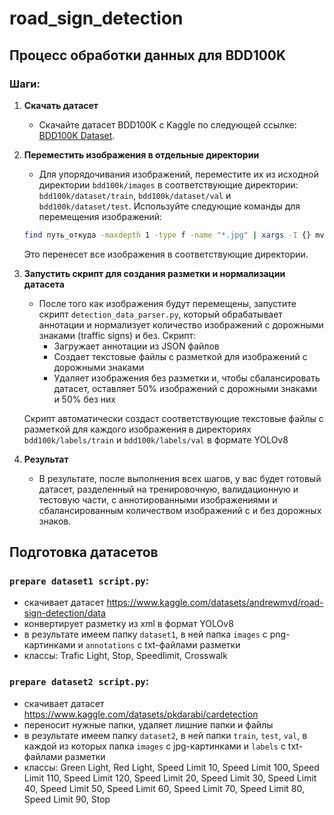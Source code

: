 # road_sign_detection

## Процесс обработки данных для BDD100K

### Шаги:

1. **Скачать датасет**
    - Скачайте датасет BDD100K с Kaggle по следующей ссылке: [BDD100K Dataset](https://www.kaggle.com/datasets/solesensei/solesensei_bdd100k).
  
2. **Переместить изображения в отдельные директории**
    - Для упорядочивания изображений, переместите их из исходной директории `bdd100k/images` в соответствующие директории: `bdd100k/dataset/train`, `bdd100k/dataset/val` и `bdd100k/dataset/test`. Используйте следующие команды для перемещения изображений:

    ```bash
    find путь_откуда -maxdepth 1 -type f -name "*.jpg" | xargs -I {} mv {} путь_куда
    ```

    Это перенесет все изображения в соответствующие директории.

3. **Запустить скрипт для создания разметки и нормализации датасета**
    - После того как изображения будут перемещены, запустите скрипт `detection_data_parser.py`, который обрабатывает аннотации и нормализует количество изображений с дорожными знаками (traffic signs) и без.
   Скрипт:
      - Загружает аннотации из JSON файлов
      - Создает текстовые файлы с разметкой для изображений с дорожными знаками
      - Удаляет изображения без разметки и, чтобы сбалансировать датасет, оставляет 50% изображений с дорожными знаками и 50% без них

    Скрипт автоматически создаст соответствующие текстовые файлы с разметкой для каждого изображения в директориях `bdd100k/labels/train` и `bdd100k/labels/val` в формате YOLOv8

4. **Результат**
    - В результате, после выполнения всех шагов, у вас будет готовый датасет, разделенный на тренировочную, валидационную и тестовую части, с аннотированными изображениями и сбалансированным количеством изображений с и без дорожных знаков.




## Подготовка датасетов

### **`prepare dataset1 script.py`:**
- скачивает датасет https://www.kaggle.com/datasets/andrewmvd/road-sign-detection/data
- конвертирует разметку из xml в формат YOLOv8
- в результате имеем папку `dataset1`, в ней папка `images` с png-картинками и `annotations` с txt-файлами разметки
- классы: Trafic Light, Stop, Speedlimit, Crosswalk

### **`prepare dataset2 script.py`:**
- скачивает датасет https://www.kaggle.com/datasets/pkdarabi/cardetection
- переносит нужные папки, удаляет лишние папки и файлы
- в результате имеем папку `dataset2`, в ней папки `train`, `test`, `val`, в каждой из которых папка `images` с jpg-картинками и `labels` с txt-файлами разметки
- классы: Green Light, Red Light, Speed Limit 10, Speed Limit 100, Speed Limit 110, Speed Limit 120, Speed Limit 20, Speed Limit 30, Speed Limit 40, Speed Limit 50, Speed Limit 60, Speed Limit 70, Speed Limit 80, Speed Limit 90, Stop

